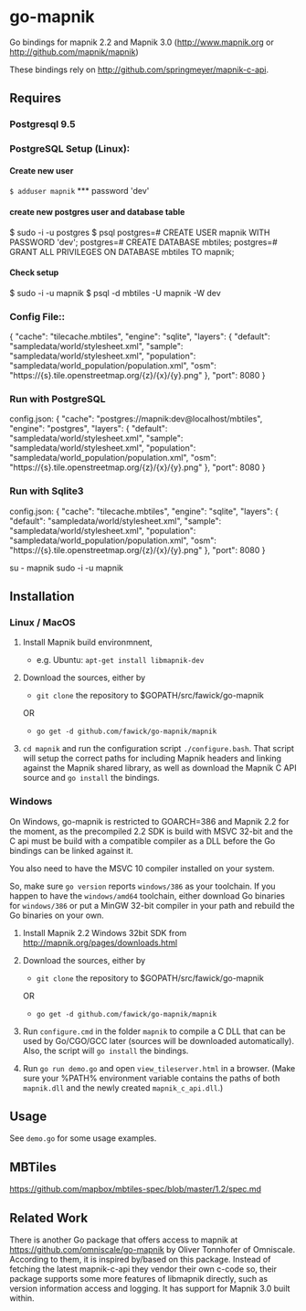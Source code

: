 go-mapnik
=========

Go bindings for mapnik 2.2 and Mapnik 3.0 (http://www.mapnik.org or
http://github.com/mapnik/mapnik)

These bindings rely on http://github.com/springmeyer/mapnik-c-api. 

Requires
-----------
### Postgresql 9.5



### PostgreSQL Setup (Linux):
#### Create new user
  `$ adduser mapnik`
  *** password 'dev'
#### create new postgres user and database table 
$ sudo -i -u postgres
$ psql
postgres=# CREATE USER mapnik WITH PASSWORD 'dev';
postgres=# CREATE DATABASE mbtiles;
postgres=# GRANT ALL PRIVILEGES ON DATABASE mbtiles TO mapnik;
#### Check setup
$ sudo -i -u mapnik
$ psql -d mbtiles -U mapnik -W dev


### Config File::
  {
    "cache": "tilecache.mbtiles",
    "engine": "sqlite",
    "layers": {
      "default": "sampledata/world/stylesheet.xml",
      "sample": "sampledata/world/stylesheet.xml",
      "population": "sampledata/world_population/population.xml",
      "osm": "https://{s}.tile.openstreetmap.org/{z}/{x}/{y}.png"
    },
    "port": 8080
  }

### Run with PostgreSQL
config.json:
  {
    "cache": "postgres://mapnik:dev@localhost/mbtiles",
    "engine": "postgres",
    "layers": {
      "default": "sampledata/world/stylesheet.xml",
      "sample": "sampledata/world/stylesheet.xml",
      "population": "sampledata/world_population/population.xml",
      "osm": "https://{s}.tile.openstreetmap.org/{z}/{x}/{y}.png"
    },
    "port": 8080
  }


### Run with Sqlite3
config.json:
  {
    "cache": "tilecache.mbtiles",
    "engine": "sqlite",
    "layers": {
      "default": "sampledata/world/stylesheet.xml",
      "sample": "sampledata/world/stylesheet.xml",
      "population": "sampledata/world_population/population.xml",
      "osm": "https://{s}.tile.openstreetmap.org/{z}/{x}/{y}.png"
    },
    "port": 8080
  }

su - mapnik
sudo -i -u mapnik




Installation
-----------

### Linux / MacOS

1. Install Mapnik build environmnent,
	- e.g. Ubuntu: `apt-get install libmapnik-dev`
2. Download the sources, either by 
    - `git clone` the repository to $GOPATH/src/fawick/go-mapnik 

	OR

    - `go get -d github.com/fawick/go-mapnik/mapnik`
3. `cd mapnik` and run the configuration script `./configure.bash`. 
   That script will setup the correct paths for including Mapnik headers and
   linking against the Mapnik shared library, as well as download the Mapnik C
   API source and `go install` the bindings.



### Windows

On Windows, go-mapnik is restricted to GOARCH=386 and Mapnik 2.2 for the moment, 
as the precompiled 2.2 SDK is build with MSVC 32-bit and the C api must be build with a 
compatible compiler as a DLL before the Go bindings can be linked against it. 

You also need to have the MSVC 10 compiler installed on your system.

So, make sure `go version` reports `windows/386` as your toolchain. If you
happen to have the `windows/amd64` toolchain, either download Go binaries for
`windows/386` or put a MinGW 32-bit compiler in your path and rebuild the Go
binaries on your own.


1. Install Mapnik 2.2 Windows 32bit SDK from http://mapnik.org/pages/downloads.html
2. Download the sources, either by 
    + `git clone` the repository to $GOPATH/src/fawick/go-mapnik 
	
    OR
	
    + `go get -d github.com/fawick/go-mapnik/mapnik`
3. Run `configure.cmd` in the folder `mapnik` to compile a C DLL
   that can be used by Go/CGO/GCC later (sources will be downloaded
   automatically). Also, the script will  `go install` the bindings.
4. Run `go run demo.go` and open `view_tileserver.html` in a browser.
   (Make sure your %PATH% environment variable contains the paths of both
    `mapnik.dll` and the newly created `mapnik_c_api.dll`.)

Usage
-----

See `demo.go` for some usage examples.



MBTiles
-------

https://github.com/mapbox/mbtiles-spec/blob/master/1.2/spec.md



Related Work 
------------

There is another Go package that offers access to mapnik at
https://github.com/omniscale/go-mapnik by Oliver Tonnhofer of Omniscale.
According to them, it is inspired by/based on this package. Instead of fetching
the latest mapnik-c-api they vendor their own c-code so, their package supports
some more features of libmapnik directly, such as version information access
and logging. It has support for Mapnik 3.0 built within. 
